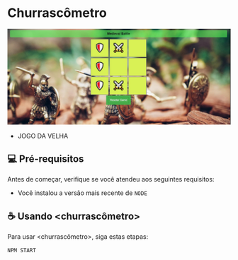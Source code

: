# Churrascômetro


<img src="./img/tela2.JPG" alt="imagem">

* JOGO DA VELHA




## 💻 Pré-requisitos

Antes de começar, verifique se você atendeu aos seguintes requisitos:
* Você instalou a versão mais recente de `NODE`


## ☕ Usando <churrascômetro>

Para usar <churrascômetro>, siga estas etapas:

```
NPM START
```






